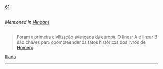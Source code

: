 [61](https://github.com/guilhermeprokisch/ideias/issues/61) 
###### 

 


###### Mentioned in [Minoans](Minoans)  
 > Foram a primeira civilização avançada da europa. O linear A e linear B são chaves para coompreender os fatos históricos dos livros de [Homero](Homero).


[Iliada](Iliada)

-------------------------------------------------------------------------------

